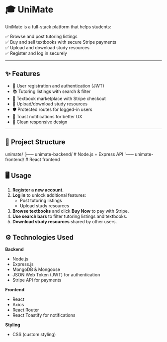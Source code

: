 # 🎓 UniMate

UniMate is a full-stack platform that helps students:

✅ Browse and post tutoring listings  
✅ Buy and sell textbooks with secure Stripe payments  
✅ Upload and download study resources  
✅ Register and log in securely  

---

## ✨ Features

- 🔑 User registration and authentication (JWT)
- 📚 Tutoring listings with search & filter
- 💸 Textbook marketplace with Stripe checkout
- 📁 Upload/download study resources
- 🛡️ Protected routes for logged-in users
- 🔔 Toast notifications for better UX
- 🎨 Clean responsive design

---

## 📂 Project Structure

unimate/
├── unimate-backend/ # Node.js + Express API
└── unimate-frontend/ # React frontend

## 🖥️ Usage

1. **Register a new account.**
2. **Log in** to unlock additional features:
   - Post tutoring listings
   - Upload study resources
3. **Browse textbooks** and click **Buy Now** to pay with Stripe.
4. **Use search bars** to filter tutoring listings and textbooks.
5. **Download study resources** shared by other users.

## ⚙️ Technologies Used

**Backend**
- Node.js
- Express.js
- MongoDB & Mongoose
- JSON Web Token (JWT) for authentication
- Stripe API for payments

**Frontend**
- React
- Axios
- React Router
- React Toastify for notifications

**Styling**
- CSS (custom styling)


